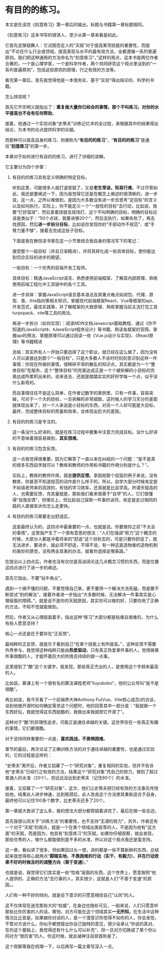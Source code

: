 # 有目的的练习。

本文是在读完《刻意练习》第一章后的输出，标题与书籍第一章标题相同。

《刻意练习》这本书写的很诱人，至少从第一章来看是如此。

它首先足够鼓舞人：它试图否定人的“天赋”对于提高某项技能的重要性，而提出“不论在什么行业或领域，提高表现与水平的最有效方法，全都遵循一系列普遍原则。我们把这种通用的方法命名为“刻意练习”。”这样的观点，这本书是两位作者合著的，一个是心理学家，一个是科学作者，两个共同研究这个观点里谈到的“一系列普遍原则”，包括这些原则的原理，行之有效的方法等。

看完第一章后，首先我觉得他是一本很务实、基于“实验”得出结论的、科学的书籍。

怎么体现呢？

首先它开宗明义就指出了：**重复做大量你已经会的事情，那个不叫练习，对你的水平提高也不会有任何帮助**。

接着，他通过一个实验对象“史蒂夫”训练记忆术的全过程，来根据其中的结果得出结论，为本书的论点提供科学的论据。

而那种可以提高自身的练习，则被称为“**有目的的练习**”，“**有目的的练习**”是通往“**刻意练习**”的第一步。

本章对于如何进行有目的的练习，进行了详细的讲解。

它主要分为四个步骤：

1. 有目的的练习具有定义明确的特定目标。

    听到这里，可能很多人就打退堂鼓了，又是**老生常谈，知易行难**。不过尽管如此，我还是要阐述一下，因为我觉得它还是在概念上阐述的很清晰的，进一步说，这一点，之所以难做到，是因为大多数没有进一步去思考“定目标”的含义以及如何执行，实际上，你不能定义一个“一般性的目标”去行动，比如说，我要“打好篮球”，然后拿着球就去球场打，这个不叫明确的目标，明确的目标应该是类似于：“50个点球，我要进够20个”，然后去执行，如果失败了，再去找原因，然后**进一步拆分目标**，比如说你发现你的“手部动作不规范”、或“手臂力量不够”，接着去完成这些子目标。

    下面是我在微信读书里在这一小节里结合我自身的情况写下的笔记：

    接受那个一般目标（并且日渐精进），并将其转化成一些具体目标，使你能达到切合实际的进步的期望。

    一般目标：一个优秀的前端开发工程师。

    具体目标：精通JavaScript语言、熟悉使用前端框架、了解其内部原理、熟练使用前端工程化中工具链中的各个工具。

    进一步具体：掌握JavaScript语言基本语法及其重点难点如闭包、代理、原型、类、this指向等相关知识。掌握现代前端框架React、Vue等框架的api、开发范式，最佳实践等，并了解框架的大致原理、熟练掌握当前主流打包工具turpopack、vite等工具的用法、

    再进一步拆分（如何实现）：阅读MDN文档Javascript基础教程、通过《你不知道的JavaScript》、《JavaScript程序设计》等书籍、熟读各框架的官网、掌握api的用法、掌握原理可以通过阅读一些《Vue.js设计与实现》、《React原理》等书籍精进

    总结：其实所有人一开始只要选择了这个职业，就已经在这么做了，因为没有人可以直接达到那个“一般目标”，只是大多数人不会时时刻刻意识到这样一件事情：你现在所做的事情，很稀碎平常的散乱的知识点，其实都是为一个“整体目标”在服务，这个“整体目标”的完美达成正是一个个被拆解的小目标的完美达成所累积出来的，说来说去，还就是踏踏实实的好好学每一个点，似乎没什么新奇的。

    而且事情往往不是这么简单，在作者记数字的案例里，只有一件事，容易突破，可对于一个大的目标，一旦拆解的非常细致，这时候人的学习天分的差距就体现出来了，对一个人来说是小目标的东西，对另一个人却可能是大目标，最终，完成整体目标的质量和效率，会体现出巨大的差距。

2. 有目的的练习是专注的。

    这一条没什么好讲的，就是在练习过程中要集中注意力完成目标。没什么好讲的不意味着很容易做到，**其实很难**。

3. 有目的的练习包含反馈。

    这一点我觉得很重要，因为它解答了一直以来在纠结的一个问题：“是不是真的很多东西自学就可以？教练和教师的作用和书籍的作用分别是什么？”。

    实际上，教练的教师作用，就是**提供反馈**。拿刚刚那个投篮的例子来说，没有教练，你甚至不知道规范的动作是什么样子的。所以，自学大部分时候肯定是不如请老师来的高效的，有钱的学习效率，还真就是比自学高。所谓天赋高的人，也需要反馈，充其量就是，那些我们看来很善于“自学”的人，它们很懂得“自我反馈”，但理论上，但比起自己探索一件事的诀窍，肯定是走过相同的路的人直接告诉你怎么走更快。

4. 有目的的练习需要走出舒适区。

    这是最终认为的，这四点中最重要的一点，也就是说，你要做你之前“不太会的事情”。这里我产生了一个很有意思的想法：“人们在强调“努力”这个概念的时候，大部分人都是冲着将来的“舒适”这个目标去的，可是只要你舒适了，就无法进步，要进步，就必须不舒适，不得不说，有一种这是造物者的造物机制的美妙的感觉，没有两全其美的办法，就看你选择走哪条路。”


在提出以上四点后，作者也没有仅仅是高谈阔论这几点概念习惯的东西，而是位置这四点进行了进一步的阐述。

首先它指出，不要“钻牛角尖”。

遇到一个搞不懂的问题，不要觉得自己笨，更不要用一个解决方法死磕，而是要不断尝试“别的解法”，接着作者进一步指出“大多数时候，无法解决一件事其实是心理层面的障碍。”，就是说不是你的天赋原因，其实你可以做的好，只要你用了正确的方法，不知不觉就能做到。

然后，作者又从心理层面着手，指出这种“练习”大部分都是枯燥且艰难的，为什么有些人愿意坚持？

核心一点还是在于要存在“正反馈”。

最纯粹的正反馈，就是乐于看到自己“在某个技能上有所提高。”，这种反馈不需要外界参与，我觉得这种纯粹只能由**热爱驱动**，只有真正热爱某件事的人，觉得做某件事很酷的人，才能怀着巨大的热情去持续的做一点事。

这里提到了“酷”这个关键字，我发现，那些真正杰出的人，是使用这个字频率最高的人。

比如说，慕课上有一个很有名的算法课程老师“liuyubobo”，他的公众号叫“是不是很酷”。

再比如说，我今天看了一个前端界大神Anthony Fu(Vue、Vite核心成员)的访谈，谈到他做开源时如何确定需求这个问题时，他的回答其中一部分是：“我就做一个东西好玩，我就觉得这东西挺酷的，我做出来我就把它开源了”。

这种对于“酷”的非理性追求，可能正是通往卓越的关键。这世界存在一些真正有趣的事情，它们都很酷。

对于坚持同样重要的一点是，**喜欢挑战，不畏惧困难**。

章节的最后，再次论证了正确训练方法的对于通往卓越的重要性，也是通过实验的，它的过程是这样的：

“史蒂夫”离开后，作者又招募了一个“研究对象”，重复相同的实验，但并不告诉他“史蒂夫”已经行之有效的方法，结果这个“研究对象”凭自己的努力，做到了超过普通人的水准（20个），但远远没达到史蒂夫（记住80个）的水准。

接着，又招募了一个“研究对象”，这次，他们让史蒂夫把已经有效的方法事先传授给他，结果此人进步神速，达到瓶颈后，此人改良这个方法使其重新适合于自身，最终他可以记住100多个数字，比史蒂夫还多了20个。

第一章就大致讲了这么多，我的想法大部分都穿插着讲完了，最后在做一些总述。

首先我很认同关于“训练方法”的重要性，也不支持“无谓的努力”，另外，作者还有一个对于“天赋”的观点，就是一个在某个领域出类拔萃的人，不是因为他有“这方面”的天赋，而是因为，他具有“刻意练习”的天赋，如果你仔细观察，就会发现，那些优秀的人，做什么都能做到差不多的水准，所以对这个观点我还是蛮支持。

这一章，看似讲了很多，但如果回过头一想，讲的都是一些不算新鲜的东西，总结起来我觉得核心就两点“**脚踏实地、不畏困难的行动（实干、有毅力）、并在行动效果不好的时候及时的调整方向（善于变通）**。”

也就是说，我觉得它们其实是一些“性格”层面的东西，这个世界上，愿意按照“他人提供的、正确的方法”去行事的人，其实很少，这就是人们“不善于变通”的原因。。

人们有一种不好的倾向，就是会下意识的只愿意相信自己“认同”的人。

这不仅体现在迷恋那些大的“权威”，在身边也随处可见，一般来说，人们只愿意听那些比你厉害的人的话，哪怕，对方可能在这个领域其实**一无所知**。在生活中这种情况比比皆是，如果跟你对话的人，是一个潜意识你觉得不如你的人，你会发现，不管对方说什么，你似乎都想提出你自己独特的意见，很少会承认“你说的真对，在你这个基础上，我觉得还有什么什么可以补充”，但一旦对方切换成了某个你认同对方“很厉害”的人，你这时候，就会凝神注目颔首称是了。

这个观察等我在梳理一下，以后再写一篇文章写深入一点。

